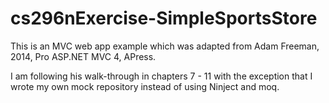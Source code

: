cs296nExercise-SimpleSportsStore
================================

This is an MVC web app example which was adapted from Adam Freeman, 2014, Pro ASP.NET MVC 4, APress.

I am following his walk-through in chapters 7 - 11 with the exception that
I wrote my own mock repository instead of using Ninject and moq.


